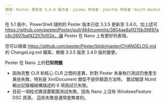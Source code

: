 ```yaml
---
標題︰Pester 更新至 3.4.0 版作者︰jaimeo 參與者︰jkeithb 參與者︰Keith Bankston (專家是 Jim Truher)
---
```


在 5.1 版中，PowerShell 隨附的 Pester 版本已從 3.3.5 更新至 3.4.0，加上認可 https://github.com/pester/Pester/pull/484/commits/3854ae8a1f215b39697ac6c2607baf42257b102e，讓 Pester 在 Nano 上有更好的表現。 


您可以檢查 https://github.com/pester/Pester/blob/master/CHANGELOG.md 的 ChangeLog.md 檔案，檢閱 3.3.5 版至 3.4.0 版的變更。

Pester 在 Nano 上的**已知問題** 
* 因為完整 CLR 和核心 CLR 之間的差異，針對 Pester 本身執行測試仍會產生某些失敗，特別是 XmlDocument 類型不提供驗證方法時。 嘗試驗證 NUnit 輸出記錄檔結構描述的 6 項測試已失敗。 
* 目前一項程式碼涵蓋範圍測試失敗，因為 Nano 上沒有 *WindowsFeature* DSC 資源。 這些失敗是通常是無害的。


<!--HONumber=Aug16_HO3-->


